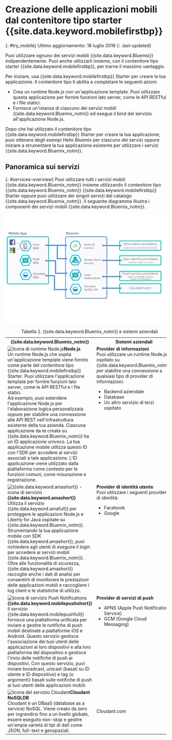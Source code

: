 # Creazione delle applicazioni mobili dal contenitore tipo starter {{site.data.keyword.mobilefirstbp}}
{: #try_mobile}
Ultimo aggiornamento: 18 luglio 2016
{: .last-updated} 

Puoi utilizzare ognuno dei servizi mobili {{site.data.keyword.Bluemix}} indipendentemente. Puoi anche utilizzarli insieme, con il contenitore tipo starter {{site.data.keyword.mobilefirstbp}}, per trarne il massimo vantaggio. 

Per iniziare, usa {{site.data.keyword.mobilefirstbp}} Starter per creare la tua applicazione. Il contenitore tipo ti abilita a completare le seguenti azioni:

* Crea un runtime Node.js con un'applicazione template. Puoi utilizzare questa applicazione per fornire funzioni lato server, come le API RESTful e i file statici. <!-- You can read more about operating this application in the Developing Mobile Backend section.-->
* Fornisce un'istanza di ciascuno dei servizi mobili {{site.data.keyword.Bluemix_notm}} ed esegue il bind del servizio all'applicazione Node.js.

<!--
<img src="images/mf_boiler_icon.png" alt="Bluemix mobile services" width="500"> {{site.data.keyword.mobilefirstbp}} Starter boilerplate 
-->

Dopo che hai utilizzato il contenitore tipo {{site.data.keyword.mobilefirstbp}} Starter per creare la tua applicazione, puoi ottenere degli esempi Hello Bluemix per ciascuno dei servizi oppure iniziare a strumentare la tua applicazione esistente per utilizzare i servizi {{site.data.keyword.Bluemix_notm}}.


## Panoramica sui servizi
{: #services-overview}
Puoi utilizzare tutti i servizi mobili {{site.data.keyword.Bluemix_notm}} insieme utilizzando il contenitore tipo {{site.data.keyword.Bluemix_notm}} {{site.data.keyword.mobilefirstbp}} Starter oppure puoi utilizzare dei singoli servizi dal catalogo {{site.data.keyword.Bluemix_notm}}. Il seguente diagramma illustra i componenti dei servizi mobili {{site.data.keyword.Bluemix_notm}}.

![Architettura dei servizi mobili {{site.data.keyword.Bluemix_notm}}](images/bms_architecture.jpg)

<table summary="Questa tabella descrive i servizi mobili {{site.data.keyword.Bluemix_notm}} ">
<caption>Tabella 1. {{site.data.keyword.Bluemix_notm}} e sistemi aziendali</caption>
<th>{{site.data.keyword.Bluemix_notm}}</th>
<th>Sistemi aziendali</th>
<tr>
<td> <img src="images/i_js_64.png" alt="Icona di runtime Node.js"><b>Node.js</b> <br/> Un runtime Node.js che ospita un'applicazione template viene fornito come parte del contenitore tipo {{site.data.keyword.mobilefirstbp}} Starter. Puoi utilizzare l'applicazione template per fornire funzioni lato server, come le API RESTful e i file statici. <br/>Ad esempio, puoi estendere l'applicazione Node.js per l'elaborazione logica personalizzata oppure per stabilire una connessione alle API REST nell'infrastruttura esistente della tua azienda. Ciascuna applicazione da te creata su {{site.data.keyword.Bluemix_notm}} ha un ID applicazione univoco. La tua applicazione mobile utilizza questo ID con l'SDK per accedere ai servizi associati a tale applicazione. L'ID applicazione viene utilizzato dalla piattaforma
come contesto per le funzioni comuni, come misurazione e registrazione.
<!--You can read more about operating this application in the "Developing Mobile Backend" section.--></td>
<td valign="top"><b>Provider di informazioni</b> <br/>Puoi utilizzare un runtime Node.js ospitato su {{site.data.keyword.Bluemix_notm}} per stabilire una connessione a qualsiasi tipo di provider di informazioni:
<ul>
	<li>Backend aziendale</li>
	<li>Database </li>
	<li>Un altro servizio di terzi ospitato</li>
</ul>
</td>
</tr>
<tr>
<td><img src="images/catalog_icons-05.png" alt="{{site.data.keyword.amashort}} - icona di servizio"> <b>{{site.data.keyword.amashort}}</b><br/>Utilizza il servizio {{site.data.keyword.amafull}}  per proteggere le applicazioni Node.js e Liberty for Java ospitate su {{site.data.keyword.Bluemix_notm}}. Strumentando la tua applicazione mobile con SDK {{site.data.keyword.amashort}}, puoi richiedere agli utenti di eseguire il login per accedere ai servizi mobili {{site.data.keyword.Bluemix_notm}}. Oltre alle funzionalità di sicurezza, {{site.data.keyword.amashort}} raccoglie anche i dati di analisi per consentirti di monitorare le prestazioni delle applicazioni mobili e raccogliere i log client e le statistiche di utilizzo. </td>
<td valign="top"><b>Provider di identità utente</b> <br/>Puoi utilizzare i seguenti provider di identità: <ul><li>Facebook</li><li>Google</li></ul></td>
</tr>
<tr>
<td><img src="images/catalog_icons-09.png" alt="Icona di servizio Push Notifications"> <b>{{site.data.keyword.mobilepushshort}}</b><br/>Il  servizio {{site.data.keyword.mobilepushfull}} fornisce una piattaforma unificata per inviare e gestire le notifiche di push mobili destinate a piattaforme iOS e Android. Questo servizio gestisce l'associazione dei tuoi utenti delle applicazioni ai loro dispositivi e alla loro piattaforma del dispositivo e gestisce l'invio delle notifiche di push ai dispositivi. Con questo servizio, puoi inviare broadcast, unicast (basati su ID utente e ID dispositivo) e tag (o argomenti) basati sulle notifiche di push ai tuoi utenti delle applicazioni mobili.</td>
<td valign="top"><b>Provider di servizi di push</b><ul><li>APNS (Apple Push Notifications Service)</li><li>GCM (Google Cloud Messaging)</li></ul></td>
</tr>
<tr>
<td><img src="images/cloudant64.png" alt="Icona del servizio Cloudant"><b>Cloudant NoSQLDB</b><br/> Cloudant è un DBaaS (database as a service) NoSQL. Viene creato da zero per ingrandirsi fino a un livello globale, essere eseguito non-stop e gestire un'ampia varietà di tipi di dati come JSON, full-text e geospaziali. </td>
<td>Cloudant.com</td>
</tr>
</table>
